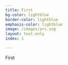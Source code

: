 ```yaml
---
title: First
bg-color: lightblue
border-color: lightblue
emphasis-color: lightblue
image: /images/arc.svg
layout: text-only
index: 1

---
```


First